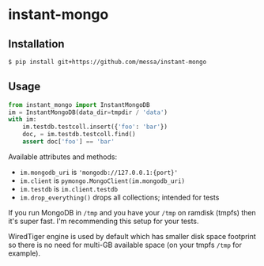 
instant-mongo
=============

Installation
------------

```sh
$ pip install git+https://github.com/messa/instant-mongo
```


Usage
-----

```python
from instant_mongo import InstantMongoDB
im = InstantMongoDB(data_dir=tmpdir / 'data')
with im:
    im.testdb.testcoll.insert({'foo': 'bar'})
    doc, = im.testdb.testcoll.find()
    assert doc['foo'] == 'bar'
```

Available attributes and methods:

- `im.mongodb_uri` is `'mongodb://127.0.0.1:{port}'`
- `im.client` is `pymongo.MongoClient(im.mongodb_uri)`
- `im.testdb` is `im.client.testdb`
- `im.drop_everything()` drops all collections; intended for tests

If you run MongoDB in `/tmp` and you have your `/tmp` on ramdisk (tmpfs) then it's super fast. I'm recommending this setup for your tests.

WiredTiger engine is used by default which has smaller disk space footprint so there is no need for multi-GB available space (on your tmpfs `/tmp` for example).

